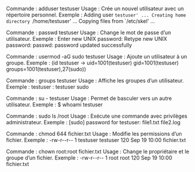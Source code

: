 Commande : adduser testuser
Usage : Crée un nouvel utilisateur avec un répertoire personnel.
Exemple :
Adding user `testuser' ...
Creating home directory `/home/testuser' ...
Copying files from `/etc/skel' ...

Commande : passwd testuser
Usage : Change le mot de passe d’un utilisateur.
Exemple :
Enter new UNIX password: 
Retype new UNIX password: 
passwd: password updated successfully

Commande : usermod -aG sudo testuser
Usage : Ajoute un utilisateur à un groupe.
Exemple :
(id testuser → uid=1001(testuser) gid=1001(testuser) groups=1001(testuser),27(sudo))

Commande : groups testuser
Usage : Affiche les groupes d’un utilisateur.
Exemple :
testuser : testuser sudo

Commande : su - testuser
Usage : Permet de basculer vers un autre utilisateur.
Exemple :
$ whoami
testuser

Commande : sudo ls /root
Usage : Exécute une commande avec privilèges administrateur.
Exemple :
[sudo] password for testuser: 
file1.txt  file2.log

Commande : chmod 644 fichier.txt
Usage : Modifie les permissions d’un fichier.
Exemple :
-rw-r--r--  1 testuser testuser  120 Sep 19 10:00 fichier.txt

Commande : chown root:root fichier.txt
Usage : Change le propriétaire et le groupe d’un fichier.
Exemple :
-rw-r--r--  1 root root  120 Sep 19 10:00 fichier.txt
